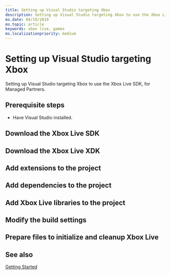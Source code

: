 ```yaml
---
title: Setting up Visual Studio targeting Xbox
description: Setting up Visual Studio targeting Xbox to use the Xbox Live SDK, for Managed Partners.
ms.date: 04/19/2019
ms.topic: article
keywords: xbox live, games
ms.localizationpriority: medium
---
```


# Setting up Visual Studio targeting Xbox

Setting up Visual Studio targeting Xbox to use the Xbox Live SDK, for Managed Partners.


## Prerequisite steps

* Have Visual Studio installed.


## Download the Xbox Live SDK


## Download the Xbox Live XDK


## Add extensions to the project


## Add dependencies to the project


## Add Xbox Live libraries to the project


## Modify the build settings


## Prepare files to initialize and cleanup Xbox Live


## See also

[Getting Started](../../../index.md)
